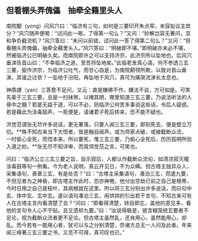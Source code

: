 ##  但看棚头弄傀儡　抽牵全籍里头人

南院颙（yong）问风穴曰：“临济有三句，如何是三要印开朱点窄，未容拟议主宾分？”风穴随声便喝：“试问此一喝，了得第一句么？”又问：“妙解岂容无著问，沤和争负截流机？”风穴答曰：“未问以前错，试问此一答了得第二句么？”又问：“但看棚头弄傀儡，抽牵全藉里头人。”风穴答曰：“明破即不堪。”即明破亦未必不堪，然被临济公已明破久矣。而南院即许之可以支持济宗，此济宗所以坠地也。后风穴垂涕告首山曰：“不幸临济之道，至吾将坠地矣。”此临老发真心语。何不参透三玄三要，振作济宗，为临济公吐气，而甘心自是，为南院颟顸所欺，以致对首山垂涕，其谁之过欤？一坠地于汾阳，再坠地于风穴，真可为痛哭流涕长太息也。

神鼎諲（yan）三答愈不足问，又云：直是嫌佛不作，嫌法不说，方可如是。可笑先辈于三玄三要，总是一扫抹煞，以掩其陋，哪里知道三玄三要，乃说法听法的人骨中之髓？若是无益于道，可以不必，则临济公何苦多事说这些话，令后人疑惑。若是藉此为涂毒鼓声，一死便是，请诸君子死后转来，恐不能不疑也。

洪觉范谓张无尽许多说话，更无著落，只要人闻三玄三要，即刻死去，便是壁立万仞。**殊不知古来当下大悟者，皆是触目闻声。或为师家点破，或被截断众流，一时偷心全死，而悟本来。所以要死，惟三玄三要，乃偷心全死后，历历孤明所验入道之妙。**张无尽不知详审，而竟领觉范之言，可笑也。

问曰：“临济公立三玄三要之旨，自示寂后，人都认作截断众流句，如清凉寂灭幢涂毒鼓等句一例看。今为老人说明，真云开见日，不为众瞒。但古塔主独异众人，采集语句，表章三玄，有是处否？”曰：“古塔主采集语句，凑泊三玄，而遣九要，不但见者为之神昏，即古塔主作此时，恐亦神倦。他分出空劫已前之自己是根蒂，今时日用之自己是枝叶，其病根就在这里。所以将三玄分别出许多说话，而曰句中玄、体中玄、玄中玄。遂以语句凑泊三玄，闹烘烘的引出若干言句，不知古来可有人在古塔主言内看清楚了去？”问曰：“即看得清楚，转目即忘，盖他的意见多，看他的言句令人心不宁贴，且又遗却九要。”曰：“汝说得极是，彼含糊笼统玄要者不足论，视为截断众流者更不足论。但古塔主虽然乱，还肯用心，虽然能用心，却乱。而今若有一能用心者，犹可以与之分别清楚，奈诸方总无一人问及此者。年来闻三峰著三玄三要之书，又觅不可得，真可叹也已。”
